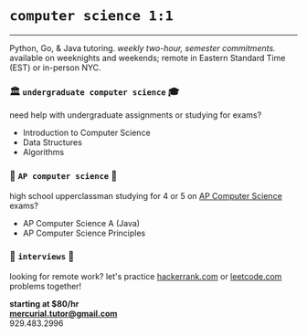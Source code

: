 <style>
body {
    background-image: url('images/quality-watercolor.jpg');
    background-repeat: no-repeat;
    background-size: 100% 100%;
}
</style>

# `computer science 1:1`

---

Python, Go, & Java tutoring. *weekly two-hour, semester commitments.*  
available on weeknights and weekends; remote in Eastern Standard Time (EST) or in-person NYC.

### 🏛️ `undergraduate computer science` ‍🎓

need help with undergraduate assignments or studying for exams?
- Introduction to Computer Science
- Data Structures
- Algorithms

### 🏫 `AP computer science` 🏡

high school upperclassman studying for 4 or 5 on [AP Computer Science](https://apcentral.collegeboard.org/courses/ap-computer-science-a/exam) exams?
- AP Computer Science A (Java)
- AP Computer Science Principles

### ‍💼 `interviews` 🧙

looking for remote work? let's practice [hackerrank.com](https://www.hackerrank.com) or [leetcode.com](https://leetcode.com) problems together!

**starting at $80/hr**  
**<mercurial.tutor@gmail.com>**  
929.483.2996